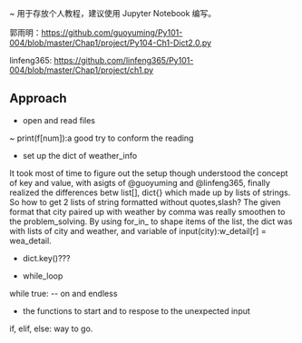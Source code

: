 ~ 用于存放个人教程，建议使用 Jupyter Notebook 编写。

郭雨明：https://github.com/guoyuming/Py101-004/blob/master/Chap1/project/Py104-Ch1-Dict2.0.py

linfeng365: https://github.com/linfeng365/Py101-004/blob/master/Chap1/project/ch1.py

## Approach

* open and read files

~ print(f[num]):a good try to conform the reading

* set up the dict of weather_info

It took most of time to figure out the setup though understood the concept of key and value, with asigts of @guoyuming and @linfeng365, finally realized the differences betw list[], dict{} which made up by lists of strings. So how to get 2 lists of string formatted without quotes,slash? The given format that city paired up with weather by comma was really smoothen to the problem_solving. By using for_in_ to shape items of the list, the dict was with lists of city and weather, and variable of input(city):w_detail[r] = wea_detail.



* dict.key()???

* while_loop

while true: -- on and endless


* the functions to start and to respose to the unexpected input

if, elif, else: way to go.





